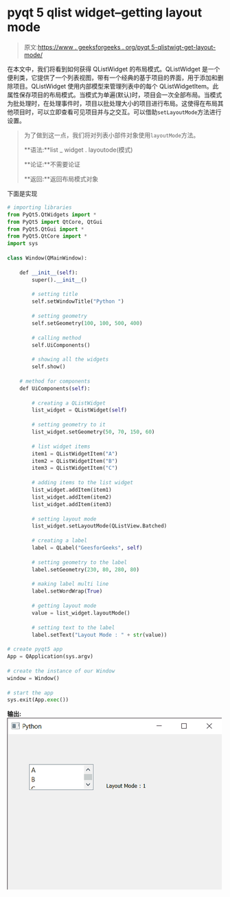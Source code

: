 # pyqt 5 qlist widget–getting layout mode

> 原文:[https://www . geeksforgeeks . org/pyqt 5-qlistwigt-get-layout-mode/](https://www.geeksforgeeks.org/pyqt5-qlistwidget-getting-layout-mode/)

在本文中，我们将看到如何获得 QListWidget 的布局模式。QListWidget 是一个便利类，它提供了一个列表视图，带有一个经典的基于项目的界面，用于添加和删除项目。QListWidget 使用内部模型来管理列表中的每个 QListWidgetItem。此属性保存项目的布局模式。当模式为单遍(默认)时，项目会一次全部布局。当模式为批处理时，在处理事件时，项目以批处理大小的项目进行布局。这使得在布局其他项目时，可以立即查看可见项目并与之交互。可以借助`setLayoutMode`方法进行设置。

> 为了做到这一点，我们将对列表小部件对象使用`layoutMode`方法。
> 
> **语法:**list _ widget . layoutode(模式)
> 
> **论证:**不需要论证
> 
> **返回:**返回布局模式对象

下面是实现

```py
# importing libraries
from PyQt5.QtWidgets import * 
from PyQt5 import QtCore, QtGui
from PyQt5.QtGui import * 
from PyQt5.QtCore import * 
import sys

class Window(QMainWindow):

    def __init__(self):
        super().__init__()

        # setting title
        self.setWindowTitle("Python ")

        # setting geometry
        self.setGeometry(100, 100, 500, 400)

        # calling method
        self.UiComponents()

        # showing all the widgets
        self.show()

    # method for components
    def UiComponents(self):

        # creating a QListWidget
        list_widget = QListWidget(self)

        # setting geometry to it
        list_widget.setGeometry(50, 70, 150, 60)

        # list widget items
        item1 = QListWidgetItem("A")
        item2 = QListWidgetItem("B")
        item3 = QListWidgetItem("C")

        # adding items to the list widget
        list_widget.addItem(item1)
        list_widget.addItem(item2)
        list_widget.addItem(item3)

        # setting layout mode
        list_widget.setLayoutMode(QListView.Batched)

        # creating a label
        label = QLabel("GeesforGeeks", self)

        # setting geometry to the label
        label.setGeometry(230, 80, 280, 80)

        # making label multi line
        label.setWordWrap(True)

        # getting layout mode
        value = list_widget.layoutMode()

        # setting text to the label
        label.setText("Layout Mode : " + str(value))

# create pyqt5 app
App = QApplication(sys.argv)

# create the instance of our Window
window = Window()

# start the app
sys.exit(App.exec())
```

**输出:**
![](img/fc0c791282b701b5c3c19aac1b847c49.png)